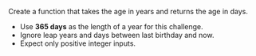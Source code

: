 Create a function that takes the age in years and returns the age in days.
-   Use **365 days** as the length of a year for this challenge.
-   Ignore leap years and days between last birthday and now.
-   Expect only positive integer inputs.